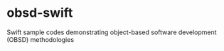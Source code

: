 # obsd-swift
Swift sample codes demonstrating object-based software development (OBSD) methodologies 
